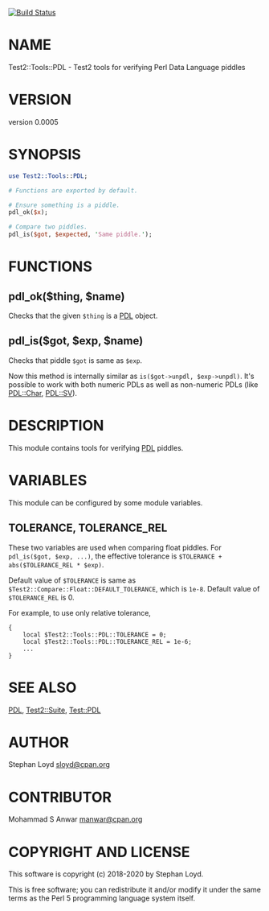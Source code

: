 [![Build Status](https://travis-ci.org/stphnlyd/perl5-Test2-Tools-PDL.svg?branch=master)](https://travis-ci.org/stphnlyd/perl5-Test2-Tools-PDL)

# NAME

Test2::Tools::PDL - Test2 tools for verifying Perl Data Language piddles

# VERSION

version 0.0005

# SYNOPSIS

```perl
use Test2::Tools::PDL;

# Functions are exported by default.

# Ensure something is a piddle.
pdl_ok($x);

# Compare two piddles.
pdl_is($got, $expected, 'Same piddle.');
```

# FUNCTIONS

## pdl\_ok($thing, $name)

Checks that the given `$thing` is a [PDL](https://metacpan.org/pod/PDL) object.

## pdl\_is($got, $exp, $name)

Checks that piddle `$got` is same as `$exp`.

Now this method is internally similar as
`is($got->unpdl, $exp->unpdl)`. It's possible to work with both
numeric PDLs as well as non-numeric PDLs (like [PDL::Char](https://metacpan.org/pod/PDL::Char), [PDL::SV](https://metacpan.org/pod/PDL::SV)).

# DESCRIPTION 

This module contains tools for verifying [PDL](https://metacpan.org/pod/PDL) piddles.

# VARIABLES

This module can be configured by some module variables.

## TOLERANCE, TOLERANCE\_REL

These two variables are used when comparing float piddles. For
`pdl_is($got, $exp, ...)`, the effective tolerance is
`$TOLERANCE + abs($TOLERANCE_REL * $exp)`.

Default value of `$TOLERANCE` is same as
`$Test2::Compare::Float::DEFAULT_TOLERANCE`, which is `1e-8`.
Default value of `$TOLERANCE_REL` is 0.

For example, to use only relative tolerance,

```
{
    local $Test2::Tools::PDL::TOLERANCE = 0;
    local $Test2::Tools::PDL::TOLERANCE_REL = 1e-6;
    ...
}
```

# SEE ALSO

[PDL](https://metacpan.org/pod/PDL), [Test2::Suite](https://metacpan.org/pod/Test2::Suite), [Test::PDL](https://metacpan.org/pod/Test::PDL)

# AUTHOR

Stephan Loyd <sloyd@cpan.org>

# CONTRIBUTOR

Mohammad S Anwar <manwar@cpan.org>

# COPYRIGHT AND LICENSE

This software is copyright (c) 2018-2020 by Stephan Loyd.

This is free software; you can redistribute it and/or modify it under
the same terms as the Perl 5 programming language system itself.
